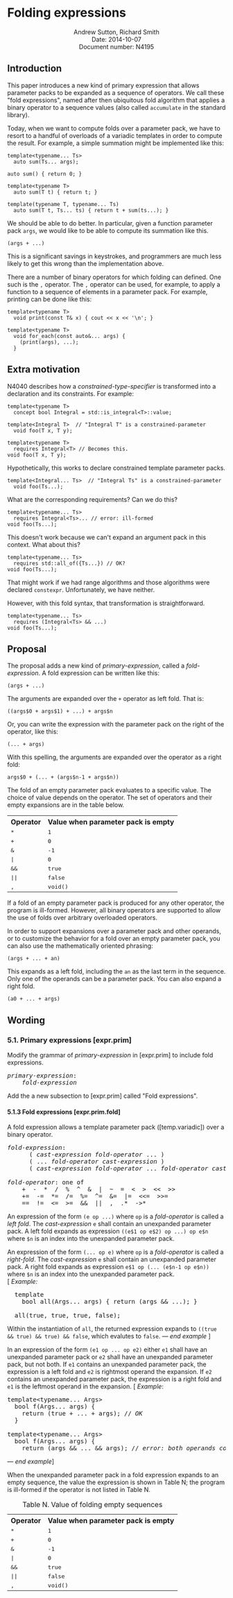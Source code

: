 Folding expressions
===================

<div style="text-align:center">
Andrew Sutton, Richard Smith<br/>
Date: 2014-10-07<br/>
Document number: N4195
</div>

## Introduction

This paper introduces a new kind of primary expression that allows
parameter packs to be expanded as a sequence of operators.
We call these "fold expressions", named after then ubiquitous fold
algorithm that applies a binary operator to a sequence values
(also called `accumulate` in the standard library).

Today, when we want to compute folds over a parameter pack, we have to 
resort to a handful of overloads of a variadic templates in order to compute 
the result. For example, a simple summation might be implemented like
this:

    template<typename... Ts>
      auto sum(Ts... args);

    auto sum() { return 0; }

    template<typename T>
      auto sum(T t) { return t; }

    template(typename T, typename... Ts)
      auto sum(T t, Ts... ts) { return t + sum(ts...); }

We should be able to do better. In particular, given a function
parameter pack `args`, we would like to be able to compute its
summation like this.


    (args + ...)

This is a significant savings in keystrokes, and programmers are much
less likely to get this wrong than the implementation above.

There are a number of binary operators for which folding can defined. One
such is the `,` operator. The `,` operator can be used, for example, to apply 
a function to a sequence of elements in a parameter pack. For example, 
printing can
be done like this:

    template<typename T> 
      void print(const T& x) { cout << x << '\n'; }
    
    template<typename T>
      void for_each(const auto&... args) {
        (print(args), ...);
      }


## Extra motivation

N4040 describes how a *constrained-type-specifier* is transformed into a 
declaration and its constraints. For example:

    template<typename T>
      concept bool Integral = std::is_integral<T>::value;

    template<Integral T>  // "Integral T" is a constrained-parameter
      void foo(T x, T y);

    template<typename T>
      requires Integral<T> // Becomes this.
    void foo(T x, T y);

Hypothetically, this works to declare constrained template parameter packs.

    template<Integral... Ts>  // "Integral Ts" is a constrained-parameter
      void foo(Ts...);

What are the corresponding requirements? Can we do this?

    template<typename... Ts>
      requires Integral<Ts>... // error: ill-formed
    void foo(Ts...);

This doesn't work because we can't expand an argument pack in this
context. What about this?

    template<typename... Ts>
      requires std::all_of({Ts...}) // OK?
    void foo(Ts...);

That might work if we had range algorithms and those algorithms were
declared `constexpr`. Unfortunately, we have neither.

However, with this fold syntax, that transformation is straightforward.

    template<typename... Ts>
      requires (Integral<Ts> && ...)
    void foo(Ts...);


## Proposal


The proposal adds a new kind of *primary-expression*, called a
*fold-expression*. A fold expression can be written like this:

    (args + ...)

The arguments are expanded over the `+` operator as left fold. That is:

    ((args$0 + args$1) + ...) + args$n

Or, you can write the expression with the parameter pack on the right
of the operator, like this:

    (... + args)

With this spelling, the arguments are expanded over the operator as
a right fold:

    args$0 + (... + (args$n-1 + args$n))

The fold of an empty parameter pack evaluates to a specific value. The choice
of value depends on the operator. The set of operators and their empty
expansions are in the table below.

<table>
<tr><th>Operator</th>    <th>Value when parameter pack is empty</th></tr>
<tr><td><tt>*</tt></td>  <td><tt>1</tt></td>                        </tr>
<tr><td><tt>+</tt></td>  <td><tt>0</tt></td>                        </tr>
<tr><td><tt>&</tt></td>  <td><tt>-1</tt></td>                       </tr>
<tr><td><tt>|</tt></td>  <td><tt>0</tt></td>                        </tr>
<tr><td><tt>&&</tt></td> <td><tt>true</tt></td>                     </tr>
<tr><td><tt>||</tt></td> <td><tt>false</tt></td>                    </tr>
<tr><td><tt>,</tt></td>  <td><tt>void()</tt></td>                   </tr>
</table>

If a fold of an empty parameter pack is produced for any other operator, the
program is ill-formed. However, all binary operators are supported to allow
the use of folds over arbitrary overloaded operators.

In order to support expansions over a parameter pack and other operands, or
to customize the behavior for a fold over an empty parameter pack, you
can also use the mathematically oriented phrasing:

    (args + ... + an)

This expands as a left fold, including the `an` as the last term in
the sequence. Only one of the operands can be a parameter pack. You can
also expand a right fold.

    (a0 + ... + args)

## Wording


### 5.1. Primary expressions [expr.prim]

Modify the grammar of *primary-expression* in [expr.prim] to include
fold expressions.

<pre><i>primary-expression</i>:
    <i>fold-expression</i>
</pre>

Add the a new subsection to [expr.prim] called "Fold expressions".

#### 5.1.3 Fold expressions \[expr.prim.fold\]

A fold expression allows a template parameter pack ([temp.variadic]) over 
a binary operator.

<pre><i>fold-expression</i>:
      ( <i>cast-expression</i> <i>fold-operator</i> ... )
      ( ... <i>fold-operator</i> <i>cast-expression</i> )
      ( <i>cast-expression</i> <i>fold-operator</i> ... <i>fold-operator</i> <i>cast-expression</i> )

<i>fold-operator</i>: one of
    +  -  *  /  %  ^  &  |  ~  =  &lt;  >  &lt;&lt;  >>
    +=  -=  *=  /=  %=  ^=  &=  |=  &lt;&lt;=  >>=
    ==  !=  <=  >=  &&  ||  ,  .*  ->*
</pre>

An expression of the form `(e op ...)` where `op` is a *fold-operator* is
called a *left fold*. The *cast-expression* `e` shall contain an
unexpanded parameter pack. A left fold expands as expression
`((e$1 op e$2) op ...) op e$n` where `$n` is an index into the unexpanded
parameter pack.

An expression of the form `(... op e)` where `op` is a *fold-operator* is
called a *right-fold*. The *cast-expression* `e` shall contain an
unexpanded parameter pack. A right fold expands as expression
`e$1 op (... (e$n-1 op e$n))` where `$n` is an index into the unexpanded
parameter pack. <br/> [ <i>Example:</i>
<pre>
  template<typename... Args>
    bool all(Args... args) { return (args && ...); }

  all(true, true, true, false);
</pre>
Within the instantiation of `all`, the returned expression expands to
`((true && true) && true) && false`, which evalutes to `false`.
&mdash; <i>end example</i> ]

In an expression of the form `(e1 op ... op e2)` either `e1` shall have
an unexpanded parameter pack or `e2` shall have an unexpanded parameter
pack, but not both. If `e1` contains an unexpanded parameter pack, the 
expression is a left fold and `e2` is rightmost operand the expansion. If
`e2` contains an unexpanded parameter pack, the expression is a right
fold and `e1` is the leftmost operand in the expansion. [ <i>Example</i>:
<pre>
template&lt;typename... Args>
  bool f(Args... args) { 
    return (true + ... + args); // <i>OK</i>
  } 

template&lt;typename... Args>
  bool f(Args... args) { 
    return (args && ... && args); // <i>error: both operands contain unexpanded parameter packs</i>
</pre>                              
&mdash; <i>end example</i>]

When the unexpanded parameter pack in a fold expression expands to an
empty sequence, the value the expression is shown in Table N; the program
is ill-formed if the operator is not listed in Table N.

<table>
<caption>Table N. Value of folding empty sequences</caption>
<tr><th>Operator</th>    <th>Value when parameter pack is empty</th></tr>
<tr><td><tt>*</tt></td>  <td><tt>1</tt></td>                        </tr>
<tr><td><tt>+</tt></td>  <td><tt>0</tt></td>                        </tr>
<tr><td><tt>&</tt></td>  <td><tt>-1</tt></td>                       </tr>
<tr><td><tt>|</tt></td>  <td><tt>0</tt></td>                        </tr>
<tr><td><tt>&&</tt></td> <td><tt>true</tt></td>                     </tr>
<tr><td><tt>||</tt></td> <td><tt>false</tt></td>                    </tr>
<tr><td><tt>,</tt></td>  <td><tt>void()</tt></td>                   </tr>
</table>

</body>
